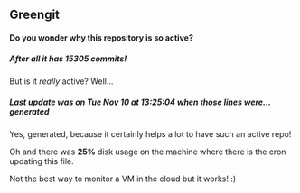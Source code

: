 ## Greengit

#### Do you wonder why this repository is so active?

##### After all it has 15305 commits!

But is it *really* active? Well...

##### Last update was on Tue Nov 10 at 13:25:04 when those lines were... generated

Yes, generated, because it certainly helps a lot to have such an active repo!

Oh and there was **25%** disk usage on the machine
where there is the cron updating this file.

Not the best way to monitor a VM in the cloud but it works! :)
